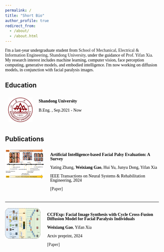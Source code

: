 ```yaml
---
permalink: /
title: "Short Bio"
author_profile: true
redirect_from: 
  - /about/
  - /about.html
---
```

<div style="font-family: 'Times New Roman', Times, serif;color: rgb(0, 0, 0);">
  <p>I'm a last-year undergraduate student from <a href="https://enie.wh.sdu.edu.cn/" style="text-decoration: none;">School of Mechanical, Electrical & Information Engineering</a>, <a href="https://en.sdu.edu.cn/" style="text-decoration: none;">Shandong University</a>, under the guidance of <a href="https://yifan313.github.io/" style="text-decoration: none;">Prof. Yifan Xia</a>. My research interest includes machine learning, computer vision, face perception computing, generative models, and embodied intelligence. I'm now working on diffusion models, in conjunction with facial paralysis images.</p>
</div>


Education
-----
<div style="overflow: auto;font-family: 'Times New Roman', Times, serif;color: rgb(0, 0, 0);">
  <div style="float: left; margin-top: 10px; margin-left: 10px; margin-right: 20px; margin-bottom: 10px;">
    <img src="../images/ShandongUniversity.png" alt="Profile Picture" width="80" />
  </div>
  <div style="margin-top: 10px;font-family: 'Times New Roman', Times, serif;">
    <p><strong>Shandong University</strong></p>
    <p>B.Eng. , Sep.2021 - Now</p>
  </div>
</div>

<!--
<div style="overflow: auto">
  <div style="float: left; margin-top: 20px; margin-left: 40px; margin-right: 30px; margin-bottom: 20px;">
    <img src="../images/ShandongUniversity.png" alt="Profile Picture" width="100" />
  </div>
  <div style="margin-top: 30px;">
    <p><strong>Shandong University</strong></p>
    <p>Research Assistant, Sep.2023 - Now</p>
  </div>
</div>
-->

Publications
-----
<!--
<div style="overflow: auto; display: flex; align-items: center !important;">
  <div style="float: left; margin-top: 10px; margin-left: 10px; margin-right: 20px; margin-bottom: 10px;">
    <img src="../images/AI based facial palsy evaluation.png" alt="reviewf Picture" style="width: 150px !important; height: 100px !important;" />
  </div>
  <div style="margin-top: 10px; line-height: 0.2;">
    <p><strong>Artificial Intelligence-based Facial Palsy Evaluation: A Survey</strong></p>
    <p>Yating Zhang, <strong>Weixiang Gao</strong>, Hui Yu, Junyu Dong, Yifan Xia</p>
    <p>IEEE Transactions on Neural Systems & Rehabilitation Engineering, 2024</p>
    <p><a href="https://ieeexplore.ieee.org/document/10643562" style="text-decoration: none !important;">[Paper]</a></p>
  </div>
</div>
<div style="overflow: auto; display: flex; align-items: center !important;">
  <div style="float: left; margin-top: 10px; margin-left: 10px; margin-right: 20px; margin-bottom: 10px;">
    <img src="../images/p2.png" alt="ccfexp Picture" style="width: 150px !important; height: 100px !important;" />
  </div>
  <div style="margin-top: 10px; line-height: 1.5; word-wrap: break-word;">
    <p><strong>CCFExp: Facial Image Synthesis with Cycle Cross-Fusion Diffusion Model for Facial Paralysis Individuals</strong></p>
    <p><strong>Weixiang Gao</strong>, Yifan Xia</p>
    <p>Arxiv preprint, 2024</p>
    <p><a href="https://ieeexplore.ieee.org/document/10643562" style="text-decoration: none !important;">[Paper]</a></p>
  </div>
</div>
-->
<div style="overflow: auto; display: flex; align-items: flex-start !important; margin-bottom: 20px;color: rgb(0, 0, 0);">
  <div style="float: left; margin-right: 20px;">
    <img src="../images/AI based facial palsy evaluation.png" alt="review Picture" style="width: 150px !important; height: 100px !important;" />
  </div>
  <div style="line-height: 1;font-family: 'Times New Roman', Times, serif;">
    <p><strong>Artificial Intelligence-based Facial Palsy Evaluation: A Survey</strong></p>
    <p>Yating Zhang, <strong>Weixiang Gao</strong>, Hui Yu, Junyu Dong, Yifan Xia</p>
    <p>IEEE Transactions on Neural Systems & Rehabilitation Engineering, 2024</p>
    <p><a href="https://ieeexplore.ieee.org/document/10643562" style="text-decoration: none !important;">[Paper]</a></p>
  </div>
</div>

<hr style="border: none; border-top: 0.3px solid #f0f0f0; margin: 20px 0;" />

<div style="overflow: auto; display: flex; align-items: flex-start !important;color: rgb(0, 0, 0);">
  <div style="float: left; margin-right: 20px;">
    <img src="../images/p2.png" alt="ccfexp Picture" style="width: 205px !important; height: 100px !important;" />
  </div>
  <div style="line-height: 1;font-family: 'Times New Roman', Times, serif;">
    <p><strong>CCFExp: Facial Image Synthesis with Cycle Cross-Fusion Diffusion Model for Facial Paralysis Individuals</strong></p>
    <p><strong>Weixiang Gao</strong>, Yifan Xia</p>
    <p>Arxiv preprint, 2024</p>
    <p><a href="https://ieeexplore.ieee.org/document/10643562" style="text-decoration: none !important;">[Paper]</a></p>
  </div>
</div>






